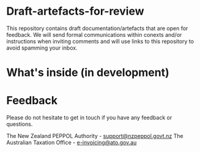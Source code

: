 # Draft-artefacts-for-review
This repository contains draft documentation/artefacts that are open for feedback. We will send formal communications within conexts and/or instructions when inviting comments and will use links to this repository to avoid spamming your inbox.  

# What's inside (in development)




# Feedback

Please do not hesitate to get in touch if you have any feedback or questions.

The New Zealand PEPPOL Authority - support@nzpeppol.govt.nz
The Australian Taxation Office - e-invoicing@ato.gov.au
